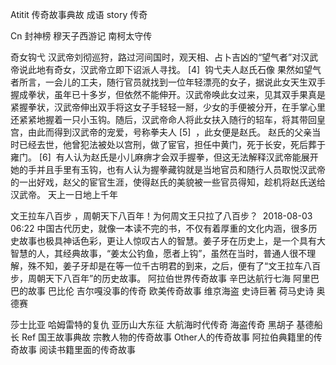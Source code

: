 Atitit 传奇故事典故 成语 story 传奇


Cn
封神榜
穆天子西游记
南柯太守传

奇女钩弋
汉武帝刘彻巡狩，路过河间国时，观天相、占卜吉凶的“望气者”对汉武帝说此地有奇女，汉武帝立即下诏派人寻找。 [4] 
钩弋夫人赵氏石像
果然如望气者所言，一会儿的工夫，随行官员就找到一位年轻漂亮的女子，据说此女天生双手握成拳状，虽年已十多岁，但依然不能伸开。汉武帝唤此女过来，见其双手果真是紧握拳状，汉武帝伸出双手将这女子手轻轻一掰，少女的手便被分开，在手掌心里还紧紧地握着一只小玉钩。随后，汉武帝命人将此女扶入随行的轺车，将其带回皇宫，由此而得到汉武帝的宠爱，号称拳夫人 [5]  ，此女便是赵氏。
赵氏的父亲当时已经去世，他曾犯法被处以宫刑，做了宦官，担任中黄门，死于长安，死后葬于雍门。 [6] 
有人认为赵氏是小儿麻痹才会双手握拳，但这无法解释汉武帝能展开她的手并且手里有玉钩，也有人认为握拳藏钩就是当地官员和随行人员取悦汉武帝的一出好戏，赵父的宦官生涯，使得赵氏的美貌被一些官员得知，趁机将赵氏送给汉武帝。
天上一日地上千年 


文王拉车八百步
，周朝天下八百年！为何周文王只拉了八百步？ 
2018-08-03 06:22
中国古代历史，就像一本读不完的书，不仅有着厚重的文化内涵，很多历史故事也极具神话色彩，更让人惊叹古人的智慧。姜子牙在历史上，是一个具有大智慧的人，其经典故事，“姜太公钓鱼，愿者上钩”，虽然在当时，普通人很不理解，殊不知，姜子牙却是在等一位千古明君的到来，之后，便有了“文王拉车八百步，周朝天下八百年”的历史故事。
阿拉伯世界传奇故事
辛巴达航行七海
阿里巴巴的故事
巴比伦 吉尔嘎没事的传奇
欧美传奇故事
维京海盗
史诗巨著 荷马史诗 奥德赛

莎士比亚 哈姆雷特的复仇
亚历山大东征
大航海时代传奇
海盗传奇 黑胡子 基德船长
Ref
国王故事典故
宗教人物的传奇故事
Other人的传奇故事
阿拉伯典籍里的传奇故事
阅读书籍里面的传奇故事

